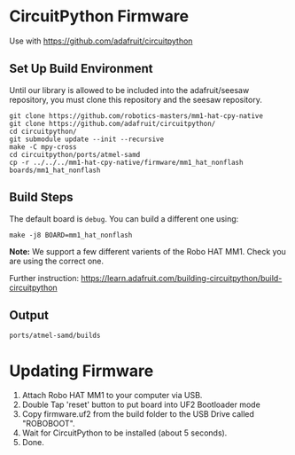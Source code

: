 # CircuitPython Firmware
Use with https://github.com/adafruit/circuitpython


## Set Up Build Environment

Until our library is allowed to be included into the adafruit/seesaw repository, you must clone this repository and the seesaw repository.

```
git clone https://github.com/robotics-masters/mm1-hat-cpy-native
git clone https://github.com/adafruit/circuitpython/
cd circuitpython/
git submodule update --init --recursive
make -C mpy-cross
cd circuitpython/ports/atmel-samd
cp -r ../../../mm1-hat-cpy-native/firmware/mm1_hat_nonflash boards/mm1_hat_nonflash
```

## Build Steps

The default board is `debug`. You can build a different one using:

```
make -j8 BOARD=mm1_hat_nonflash
```

**Note:** We support a few different varients of the Robo HAT MM1.  Check you are using the correct one.

Further instruction: https://learn.adafruit.com/building-circuitpython/build-circuitpython

## Output

```
ports/atmel-samd/builds
```


# Updating Firmware

1. Attach Robo HAT MM1 to your computer via USB.
2. Double Tap 'reset' button to put board into UF2 Bootloader mode
3. Copy firmware.uf2 from the build folder to the USB Drive called "ROBOBOOT".
4. Wait for CircuitPython to be installed (about 5 seconds).
5. Done.
